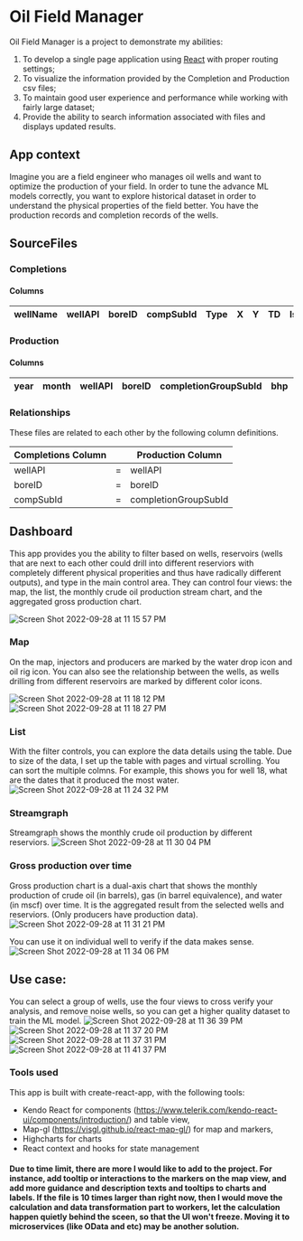 # Oil Field Manager
Oil Field Manager is a project to demonstrate my abilities: 

1. To develop a single page application using [React](https://reactjs.org/) with proper routing settings;
2. To visualize the information provided by the Completion and Production csv files;
3. To maintain good user experience and performance while working with fairly large dataset;
3. Provide the ability to search information associated with files and displays updated results.

## App context
Imagine you are a field engineer who manages oil wells and want to optimize the production of your field. In order to tune the advance ML models correctly, you want to explore historical dataset in order to understand the physical properties of the field better. You have the production records and completion records of the wells. 

## SourceFiles

### Completions

#### Columns
|wellName|wellAPI|boreID|compSubId|Type|X|Y|TD|IsHorizontal|reservoir|faultBlock|compartment|maxBHP|long|lat|
|--------|-------|------|---------|----|-|-|--|------------|---------|----------|-----------|------|----|---|

### Production
#### Columns
|year|month|wellAPI|boreID|completionGroupSubId|bhp|oil|water|gas|waterInj|compl|flowDays|pressure|status|
|----|-----|-------|------|--------------------|---|---|-----|---|--------|-----|--------|--------|------|


### Relationships
These files are related to each other by the following column definitions.

|Completions Column|   |Production Column   |
|------------------|---|--------------------|
|wellAPI           | = |wellAPI             |
|boreID            | = |boreID              |
|compSubId         | = |completionGroupSubId|

## Dashboard
This app provides you the ability to filter based on wells, reservoirs (wells that are next to each other could drill into different reserviors with completely different physical properities and thus have radically different outputs), and type in the main control area. They can control four views: the map, the list, the monthly crude oil production stream chart, and the aggregated gross production chart. 

![Screen Shot 2022-09-28 at 11 15 57 PM](https://user-images.githubusercontent.com/17770824/192937583-c4d32a67-442d-4206-bf86-128dec1386bf.png)

### Map
On the map, injectors and producers are marked by the water drop icon and oil rig icon. 
You can also see the relationship between the wells, as wells drilling from different reservoirs are marked by different color icons. 

![Screen Shot 2022-09-28 at 11 18 12 PM](https://user-images.githubusercontent.com/17770824/192937865-d1478108-6a0a-457f-91e6-26adf1346af3.png)
![Screen Shot 2022-09-28 at 11 18 27 PM](https://user-images.githubusercontent.com/17770824/192937875-01b4345b-b71e-4f33-b0a9-a658ebeb9817.png)

### List
With the filter controls, you can explore the data details using the table. Due to size of the data, I set up the table with pages and virtual scrolling. You can sort the multiple colmns. 
For example, this shows you for well 18, what are the dates that it produced the most water.
![Screen Shot 2022-09-28 at 11 24 32 PM](https://user-images.githubusercontent.com/17770824/192938498-6e4e5b0e-9283-46a6-b92b-964faae0f7e8.png)

### Streamgraph
Streamgraph shows the monthly crude oil production by different reserviors.
![Screen Shot 2022-09-28 at 11 30 04 PM](https://user-images.githubusercontent.com/17770824/192939150-2677648c-ad64-4712-8349-c9b82ff6fed5.png)

### Gross production over time
Gross production chart is a dual-axis chart that shows the monthly production of crude oil (in barrels), gas (in barrel equivalence), and water (in mscf) over time. It is the aggregated result from the selected wells and reserviors. (Only producers have production data). 
![Screen Shot 2022-09-28 at 11 31 21 PM](https://user-images.githubusercontent.com/17770824/192939297-34a77e7a-26bc-4094-acad-4fed9359612b.png)

You can use it on individual well to verify if the data makes sense.
![Screen Shot 2022-09-28 at 11 34 06 PM](https://user-images.githubusercontent.com/17770824/192939655-4dd126c8-0266-4d34-b966-6654b1310314.png)

## Use case:

You can select a group of wells, use the four views to cross verify your analysis, and remove noise wells, so you can get a higher quality dataset to train the ML model. 
![Screen Shot 2022-09-28 at 11 36 39 PM](https://user-images.githubusercontent.com/17770824/192939954-80f82870-144a-4880-8adf-bbbe6b8efd0e.png)
![Screen Shot 2022-09-28 at 11 37 20 PM](https://user-images.githubusercontent.com/17770824/192940076-56aee3e6-8fa1-487c-a952-fad24411e7ab.png)
![Screen Shot 2022-09-28 at 11 37 31 PM](https://user-images.githubusercontent.com/17770824/192940302-acfc322d-e731-4e05-aa98-f04e026341dd.png)
![Screen Shot 2022-09-28 at 11 41 37 PM](https://user-images.githubusercontent.com/17770824/192940544-93f99c8d-b7d6-47ae-b348-15bde1aa855f.png)

### Tools used
This app is built with create-react-app, with the following tools:
- Kendo React for components (https://www.telerik.com/kendo-react-ui/components/introduction/) and table view, 
- Map-gl (https://visgl.github.io/react-map-gl/) for map and markers, 
- Highcharts for charts
- React context and hooks for state management 

#### Due to time limit, there are more I would like to add to the project. For instance, add tooltip or interactions to the markers on the map view, and add more guidance and description texts and tooltips to charts and labels. If the file is 10 times larger than right now, then I would move the calculation and data transformation part to workers, let the calculation happen quietly behind the sceen, so that the UI won't freeze. Moving it to microservices (like OData and etc) may be another solution.   
